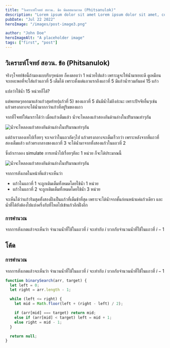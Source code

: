 ```yaml
---
title: "วิเคราะห์โจทย์ สอวน. ข้อ พิดสสดาดาาด (Phitsanulok)"
description: "Lorem ipsum dolor sit amet Lorem ipsum dolor sit amet, consectetur adipiscing elit, sed do eiusmod tempor incididunt ut labore et dolore magna aliqua. Vitae ultricies leo integer malesuada nunc vel risus commodo viverra."
pubDate: "Jul 22 2022"
heroImage: "/images/post-image3.png"

author: "John Doe"
heroImageAlt: "A placeholder image"
tags: ["first", "post"]
---
```


## วิเคราะห์โจทย์ สอวน. ข้อ (Phitsanulok)

จริงๆโจทย์ข้อนี้ถ้ามองแบบรีบๆหน่อย ก็คงตอบว่า 1 หน่วยไปแล้ว เพราะดูจะให้น้ำมาเยอะดี ดูเหมือนจะเยอะพอที่จะใส่แก้วแถวที่ 5 เต็มได้ เพราะตั้งแต่แถวแรกถึงแถวที่ 5 มีแก้วน้ำรวมกันแค่ 15 แก้ว

แปลว่าใช้น้ำ 15 หน่วยก็ได้?

แต่พอทดๆออกมาแล้วแก้วสุดท้าย(แก้วที่ 5) ของแถวที่ 5 มันมีน้ำไม่ถึงอ่ะนะ เพราะปัจจัยอื่นๆเช่น แก้วตรงกลางจะได้น้ำมากกว่าแก้วที่อยู่ริมของแถว

จากที่โจทย์ให้มาเราได้ว่า เมื่อแก้วเต็มแล้ว น้ำจะไหลลงแก้วสองอันด้านล่างในปริมาณเท่าๆกัน

![น้ำจะไหลลงแก้วสองอันด้านล่างในปริมาณเท่าๆกัน](/images/Frame-438.png)

แต่ถ้าเราลองเทไปเรื่อยๆ จะเจอว่าในแถวถัดๆไป แก้วตรงกลางจะเต็มเร็วกว่า เพราะหลังจากที่แถวที่สองเต็มแล้ว แก้วตรงกลางของแถวที่ 3 จะได้น้ำมาจากทั้งสองแก้วในแถวที่ 2

ซึ่งถ้าเราลอง simulate การเทน้ำไปเรื่อยๆทีละ 1 หน่วย ก็จะได้ประมาณนี้

![น้ำจะไหลลงแก้วสองอันด้านล่างในปริมาณเท่าๆกัน](/images/Frame-439.png)

จากการสังเกตในหน้าที่แล้วจะเห็นว่า

- แก้วในแถวที่ 1 จะถูกเติมเต็มทั้งหมดโดยใช้น้ำ 1 หน่วย
- แก้วในแถวที่ 2 จะถูกเติมเต็มทั้งหมดโดยใช้น้ำ 3 หน่วย

จะเห็นได้ว่าแก้วริมสุดทั้งสองฝั่งเป็นแก้วที่เต็มช้าที่สุด เพราะจะได้น้ำจากชั้นก่อนหน้าแค่แก้วเดียว
และน้ำที่ได้ยังต้องไปแบ่งครึ่งกับที่ไหลไปเข้าแก้วอีกฝั่งอีก

### การคำนวณ

จากการสังเกตแล้วจะเห็นว่า จำนวนน้ำที่ใช้ในแถวที่ $i$ จะเท่ากับ $i$ บวกกับจำนวนน้ำที่ใช้ในแถวที่ $i-1$

## โค้ด

### การคำนวณ

จากการสังเกตแล้วจะเห็นว่า จำนวนน้ำที่ใช้ในแถวที่ $i$ จะเท่ากับ $i$ บวกกับจำนวนน้ำที่ใช้ในแถวที่ $i-1$

```js
function binarySearch(arr, target) {
  let left = 0;
  let right = arr.length - 1;

  while (left <= right) {
    let mid = Math.floor(left + (right - left) / 2);

    if (arr[mid] === target) return mid;
    else if (arr[mid] < target) left = mid + 1;
    else right = mid - 1;
  }

  return null;
}
```
